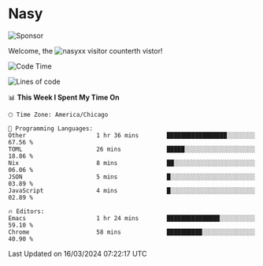 # Nasy

<!--
<p align="center">
<img height="200" src="https://github-readme-stats.vercel.app/api?username=nasyxx&count_private=true&show_icons=true&theme=dracula&include_all_commits=true"/>
<img height="200" src="https://github-readme-stats.vercel.app/api/top-langs/?username=nasyxx&theme=dracula&hide=html,jupyter+notebook&count_private=true&show_icons=true"/>
</p>

  
----------------
-->

![Sponsor](https://img.shields.io/static/v1.svg?label=Sponsor&message=%E2%9D%A4&logo=GitHub&style=flat&color=pink)
 
Welcome, the ![nasyxx visitor counter](https://count.getloli.com/get/@nasyxx?theme=rule34)th vistor!
 
<!--START_SECTION:waka-->
![Code Time](http://img.shields.io/badge/Code%20Time-4%2C352%20hrs%2035%20mins-blue)

![Lines of code](https://img.shields.io/badge/From%20Hello%20World%20I%27ve%20Written-6.3%20million%20lines%20of%20code-blue)

📊 **This Week I Spent My Time On** 

```text
🕑︎ Time Zone: America/Chicago

💬 Programming Languages: 
Other                    1 hr 36 mins        █████████████████░░░░░░░░   67.56 % 
TOML                     26 mins             █████░░░░░░░░░░░░░░░░░░░░   18.86 % 
Nix                      8 mins              ██░░░░░░░░░░░░░░░░░░░░░░░   06.06 % 
JSON                     5 mins              █░░░░░░░░░░░░░░░░░░░░░░░░   03.89 % 
JavaScript               4 mins              █░░░░░░░░░░░░░░░░░░░░░░░░   02.89 % 

🔥 Editors: 
Emacs                    1 hr 24 mins        ███████████████░░░░░░░░░░   59.10 % 
Chrome                   58 mins             ██████████░░░░░░░░░░░░░░░   40.90 % 
```


 Last Updated on 16/03/2024 07:22:17 UTC
<!--END_SECTION:waka-->

<!-- ![visitors](https://visitor-badge.laobi.icu/badge?page_id=nasyxx.nasyxx) -->
